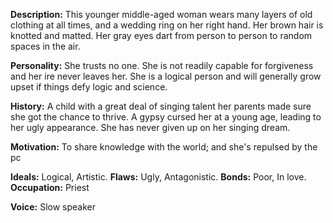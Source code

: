 **Description:** This younger middle-aged woman wears many layers of old clothing at all times, and a wedding ring on her right hand. Her brown hair is knotted and matted. Her gray eyes dart from person to person to random spaces in the air.

**Personality:** She trusts no one. She is not readily capable for forgiveness and her ire never leaves her. She is a logical person and will generally grow upset if things defy logic and science.

**History:** A child with a great deal of singing talent her parents made sure she got the chance to thrive. A gypsy cursed her at a young age, leading to her ugly appearance. She has never given up on her singing dream.

**Motivation:** To share knowledge with the world; and she's repulsed by the pc

**Ideals:** Logical, Artistic. **Flaws:** Ugly, Antagonistic. **Bonds:** Poor, In love. **Occupation:** Priest

**Voice:** Slow speaker